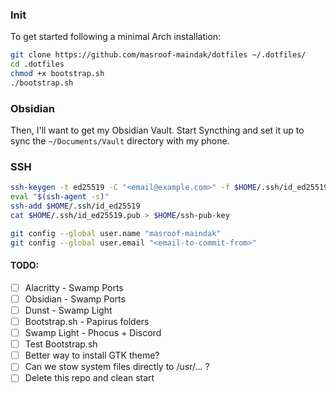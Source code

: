 ### Init

To get started following a minimal Arch installation:

```bash
git clone https://github.com/masroof-maindak/dotfiles ~/.dotfiles/
cd .dotfiles
chmod +x bootstrap.sh
./bootstrap.sh
```

### Obsidian

Then, I'll want to get my Obsidian Vault. Start Syncthing and set it up to sync the `~/Documents/Vault` directory with my phone.

### SSH

```bash
ssh-keygen -t ed25519 -C "<email@example.com>" -f $HOME/.ssh/id_ed25519 -N "<passphrase - empty possible>"
eval "$(ssh-agent -s)"
ssh-add $HOME/.ssh/id_ed25519
cat $HOME/.ssh/id_ed25519.pub > $HOME/ssh-pub-key

git config --global user.name "masroof-maindak"
git config --global user.email "<email-to-commit-from>"
```

#### TODO:

- [ ] Alacritty - Swamp Ports
- [ ] Obsidian - Swamp Ports
- [ ] Dunst - Swamp Light
- [ ] Bootstrap.sh - Papirus folders
- [ ] Swamp Light - Phocus + Discord
- [ ] Test Bootstrap.sh
- [ ] Better way to install GTK theme?
- [ ] Can we stow system files directly to /usr/... ?
- [ ] Delete this repo and clean start

